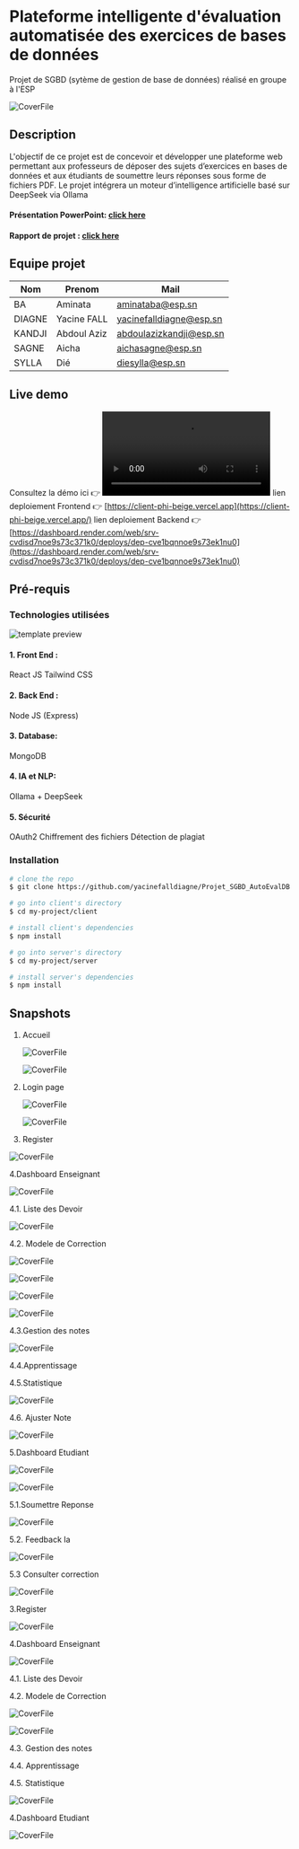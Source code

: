 # Plateforme intelligente d'évaluation automatisée des exercices de bases de données

Projet de SGBD (sytème de gestion de base de données) réalisé en groupe à l'ESP

![CoverFile](screenshots/cover.png)

## Description

L'objectif de ce projet est de concevoir et développer une plateforme web permettant aux professeurs de déposer des sujets d’exercices en bases de données et aux étudiants de soumettre leurs réponses sous forme de fichiers PDF. Le projet intégrera un moteur d’intelligence artificielle basé sur DeepSeek via Ollama

#### Présentation PowerPoint: [click here](https://docs.google.com/presentation/d/1d46KOFQ03woHup8jB9OGuX279hMweZSu3i3uLnbdmrg/edit?usp=sharing) <br>

#### Rapport de projet : [click here](https://docs.google.com/document/d/1mHV5iMTsdMGgk3-IY0vaUpcdU9FVqR830LmGinHtauU/edit?usp=sharing)

## Equipe projet

| Nom    | Prenom      | Mail                                                      |
| ------ | ----------- | --------------------------------------------------------- |
| BA     | Aminata     | [aminataba@esp.sn](mailto:aminataba@esp.sn)               |
| DIAGNE | Yacine FALL | [yacinefalldiagne@esp.sn](mailto:yacinefalldiagne@esp.sn) |
| KANDJI | Abdoul Aziz | [abdoulazizkandji@esp.sn](mailto:abdoulazizkandji@esp.sn) |
| SAGNE  | Aicha       | [aichasagne@esp.sn](mailto:aichasagne@esp.sn)             |
| SYLLA  | Dié         | [diesylla@esp.sn](mailto:diesylla@esp.sn)                 |

## Live demo

Consultez la démo ici 👉️     ![CoverFile](screenshots/sgbd.wmv) 
lien deploiement Frontend 👉️ [https://client-phi-beige.vercel.app](https://client-phi-beige.vercel.app/) 
lien deploiement Backend 👉️ [https://dashboard.render.com/web/srv-cvdisd7noe9s73c371k0/deploys/dep-cve1bqnnoe9s73ek1nu0](https://dashboard.render.com/web/srv-cvdisd7noe9s73c371k0/deploys/dep-cve1bqnnoe9s73ek1nu0)

## Pré-requis

### Technologies utilisées

![template preview](https://github.com/yacinefalldiagne/Projet_SGBD_AutoEvalDB/blob/amina/screenshots/technologies.png)

#### 1. Front End :

React JS
Tailwind CSS

#### 2. Back End :

Node JS (Express)

#### 3. Database:

MongoDB

#### 4. IA et NLP:

Ollama + DeepSeek

#### 5. Sécurité

OAuth2
Chiffrement des fichiers
Détection de plagiat

### Installation

```bash
# clone the repo
$ git clone https://github.com/yacinefalldiagne/Projet_SGBD_AutoEvalDB.git my-project

# go into client's directory
$ cd my-project/client

# install client's dependencies
$ npm install

# go into server's directory
$ cd my-project/server

# install server's dependencies
$ npm install
```

## Snapshots

1. Accueil
   
    ![CoverFile](screenshots/accueil.png)

   ![CoverFile](screenshots/accueil.png)

<!-- ![homepg](https://github.com/Ousmane-java/projetSGBD/blob/main/snapshots/accueil.png) -->

2. Login page
   
    ![CoverFile](screenshots/login.png)

   ![CoverFile](screenshots/login.png)

<!-- ![loginpg](https://github.com/Ousmane-java/projetSGBD/blob/main/snapshots/page-connexion.png) -->

3. Register

![CoverFile](screenshots/register.png)

4.Dashboard Enseignant

![CoverFile](screenshots/add_file.png)

4.1. Liste des Devoir

![CoverFile](screenshots/listeDevoirEnseignant.jpg)


4.2. Modele de Correction

![CoverFile](screenshots/correctionEnseignant.jpg)


![CoverFile](screenshots/view_pdf.png)


![CoverFile](screenshots/ajusterNoteEnseignant.jpg)


![CoverFile](screenshots/ModelcorrectionEnseignant.jpg)



4.3.Gestion des notes

![CoverFile](screenshots/GestionNote.jpg)


4.4.Apprentissage

4.5.Statistique

![CoverFile](screenshots/Statistique.png)

4.6. Ajuster Note 

![CoverFile](screenshots/ajusterNoteEnseignant.jpg)



5.Dashboard Etudiant

![CoverFile](screenshots/etudiantDash.jpg)

![CoverFile](screenshots/Eudiant.png)

5.1.Soumettre Reponse

![CoverFile](screenshots/soumissionReponse.jpg)

5.2. Feedback Ia

![CoverFile](screenshots/FeedbackIA.jpg)

5.3 Consulter correction 

![CoverFile](screenshots/consultercorrectionEtudiant.jpg)







3.Register

   ![CoverFile](screenshots/register.png)
    

4.Dashboard Enseignant


   ![CoverFile](screenshots/add_file.png)
   

 4.1. Liste des Devoir
 
 
 4.2. Modele de Correction
 
 
   ![CoverFile](screenshots/view_correction.png)
   

   ![CoverFile](screenshots/view_pdf.png)
    
 4.3. Gestion des notes 
 
 4.4. Apprentissage
 
 4.5. Statistique 
 
![CoverFile](screenshots/Capture_d_ecran_2025-03-18_224801.png)

4.Dashboard Etudiant

![CoverFile](screenshots/Capture_d_ecran_2025-03-18_224901.png)




 
 
 

 




